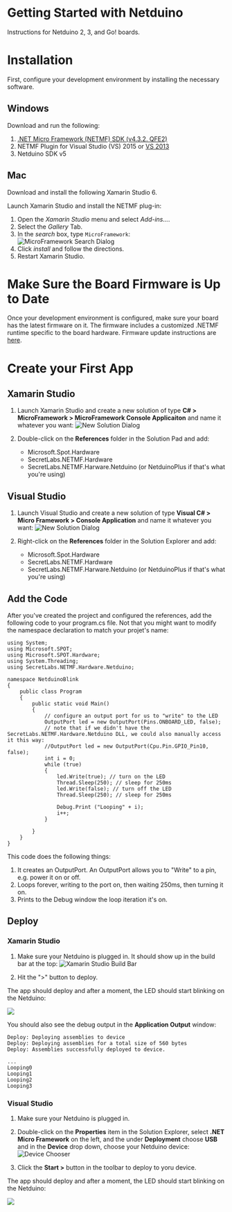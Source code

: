 # Getting Started with Netduino
Instructions for Netduino 2, 3, and Go! boards.

# Installation
First, configure your development environment by installing the necessary software.

## Windows
Download and run the following:

1. [.NET Micro Framework (NETMF) SDK (v4.3.2. QFE2)](http://static.netduino.com/downloads/netmfsdk/v4.3.2-QFE2/MicroFrameworkSDK.MSI)
2. NETMF Plugin for Visual Studio (VS) 2015 or [VS 2013](http://static.netduino.com/downloads/netmfsdk/v4.3.2-QFE2/netmfvs2013.vsix)
3. Netduino SDK v5

## Mac
Download and install the following Xamarin Studio 6.

Launch Xamarin Studio and install the NETMF plug-in:

1. Open the *Xamarin Studio* menu and select *Add-ins...*.
2. Select the *Gallery* Tab.
3. In the *search* box, type `MicroFramework`:
![MicroFramework Search Dialog](MicroFramework_Addin.png)
4. Click *install* and follow the directions.
5. Restart Xamarin Studio.

# Make Sure the Board Firmware is Up to Date
Once your development environment is configured, make sure your board has the latest firmware on it. The firmware includes a customized .NETMF runtime specific to the board hardware. Firmware update instructions are [here](../About/Updating_Firmware).

# Create your First App

## Xamarin Studio

 1. Launch Xamarin Studio and create a new solution of type **C# > MicroFramework > MicroFramework Console Applicaiton** and name it whatever you want:
![New Solution Dialog](01-NewSolution_XS.png)

 2. Double-click on the **References** folder in the Solution Pad and add:
 	* Microsoft.Spot.Hardware
 	* SecretLabs.NETMF.Hardware
 	* SecretLabs.NETMF.Harware.Netduino (or NetduinoPlus if that's what you're using)
 	
## Visual Studio

 1. Launch Visual Studio and create a new solution of type **Visual C# > Micro Framework > Console Application** and name it whatever you want:
 ![New Solution Dialog](02-New_Solution_VS.png)
 
2. Right-click on the **References** folder in the Solution Explorer and add:
 	* Microsoft.Spot.Hardware
 	* SecretLabs.NETMF.Hardware
 	* SecretLabs.NETMF.Harware.Netduino (or NetduinoPlus if that's what you're using)


## Add the Code

After you've created the project and configured the references, add the following code to your program.cs file. Not that you might want to modify the namespace declaration to match your projet's name:

```
using System;
using Microsoft.SPOT;
using Microsoft.SPOT.Hardware;
using System.Threading;
using SecretLabs.NETMF.Hardware.Netduino;

namespace NetduinoBlink
{
	public class Program
	{
		public static void Main()
		{
			// configure an output port for us to "write" to the LED
			OutputPort led = new OutputPort(Pins.ONBOARD_LED, false); 
			// note that if we didn't have the SecretLabs.NETMF.Hardware.Netduino DLL, we could also manually access it this way:
			//OutputPort led = new OutputPort(Cpu.Pin.GPIO_Pin10, false); 
			int i = 0;
			while (true) 
			{ 
				led.Write(true); // turn on the LED 
				Thread.Sleep(250); // sleep for 250ms 
				led.Write(false); // turn off the LED 
				Thread.Sleep(250); // sleep for 250ms 

				Debug.Print ("Looping" + i);
				i++;
			} 

		}
	}
}
```

This code does the following things:

 1. It creates an OutputPort. An OutputPort allows you to "Write" to a pin, e.g. power it on or off.
 2. Loops forever, writing to the port on, then waiting 250ms, then turning it on.
 3. Prints to the Debug window the loop iteration it's on.

## Deploy

### Xamarin Studio

 1. Make sure your Netduino is plugged in. It should show up in the build bar at the top:
![Xamarin Studio Build Bar](03-Build_Bar.png)

 2. Hit the ">" button to deploy.
 
The app should deploy and after a moment, the LED should start blinking on the Netduino:

![](05-blinking_Netduino.gif)

You should also see the debug output in the **Application Output** window:

```
Deploy: Deploying assemblies to device
Deploy: Deploying assemblies for a total size of 560 bytes
Deploy: Assemblies successfully deployed to device.

...
Looping0
Looping1
Looping2
Looping3
```
 
### Visual Studio

 1. Make sure your Netduino is plugged in.
  	
 2. Double-click on the **Properties** item in the Solution Explorer, select **.NET Micro Framework** on the left, and the under **Deployment** choose **USB** and in the **Device** drop down, choose your Netduino device:
 ![Device Chooser](04-VS_Device_Choose.png)

 3. Click the **Start >** button in the toolbar to deploy to yoru device.
 
The app should deploy and after a moment, the LED should start blinking on the Netduino:

![](05-blinking_Netduino.gif)